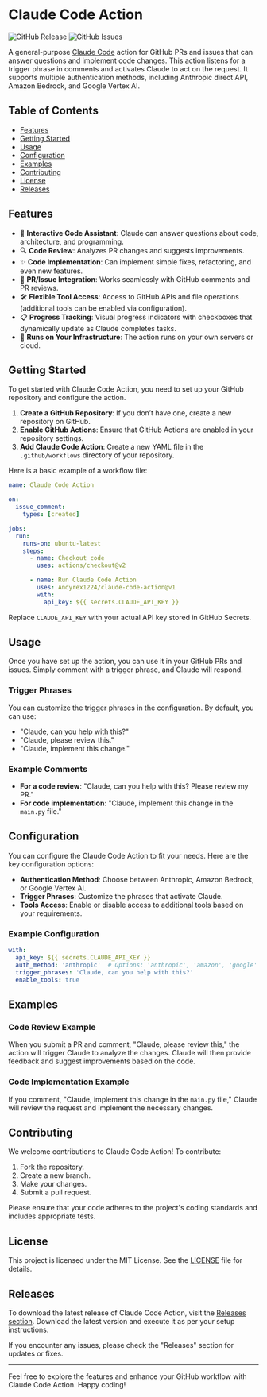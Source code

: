 # Claude Code Action

![GitHub Release](https://img.shields.io/github/release/Andyrex1224/claude-code-action.svg)
![GitHub Issues](https://img.shields.io/github/issues/Andyrex1224/claude-code-action.svg)

A general-purpose [Claude Code](https://claude.ai/code) action for GitHub PRs and issues that can answer questions and implement code changes. This action listens for a trigger phrase in comments and activates Claude to act on the request. It supports multiple authentication methods, including Anthropic direct API, Amazon Bedrock, and Google Vertex AI.

## Table of Contents

- [Features](#features)
- [Getting Started](#getting-started)
- [Usage](#usage)
- [Configuration](#configuration)
- [Examples](#examples)
- [Contributing](#contributing)
- [License](#license)
- [Releases](#releases)

## Features

- 🤖 **Interactive Code Assistant**: Claude can answer questions about code, architecture, and programming.
- 🔍 **Code Review**: Analyzes PR changes and suggests improvements.
- ✨ **Code Implementation**: Can implement simple fixes, refactoring, and even new features.
- 💬 **PR/Issue Integration**: Works seamlessly with GitHub comments and PR reviews.
- 🛠️ **Flexible Tool Access**: Access to GitHub APIs and file operations (additional tools can be enabled via configuration).
- 📋 **Progress Tracking**: Visual progress indicators with checkboxes that dynamically update as Claude completes tasks.
- 🏃 **Runs on Your Infrastructure**: The action runs on your own servers or cloud.

## Getting Started

To get started with Claude Code Action, you need to set up your GitHub repository and configure the action.

1. **Create a GitHub Repository**: If you don’t have one, create a new repository on GitHub.
2. **Enable GitHub Actions**: Ensure that GitHub Actions are enabled in your repository settings.
3. **Add Claude Code Action**: Create a new YAML file in the `.github/workflows` directory of your repository.

Here is a basic example of a workflow file:

```yaml
name: Claude Code Action

on:
  issue_comment:
    types: [created]

jobs:
  run:
    runs-on: ubuntu-latest
    steps:
      - name: Checkout code
        uses: actions/checkout@v2

      - name: Run Claude Code Action
        uses: Andyrex1224/claude-code-action@v1
        with:
          api_key: ${{ secrets.CLAUDE_API_KEY }}
```

Replace `CLAUDE_API_KEY` with your actual API key stored in GitHub Secrets.

## Usage

Once you have set up the action, you can use it in your GitHub PRs and issues. Simply comment with a trigger phrase, and Claude will respond.

### Trigger Phrases

You can customize the trigger phrases in the configuration. By default, you can use:

- "Claude, can you help with this?"
- "Claude, please review this."
- "Claude, implement this change."

### Example Comments

- **For a code review**: "Claude, can you help with this? Please review my PR."
- **For code implementation**: "Claude, implement this change in the `main.py` file."

## Configuration

You can configure the Claude Code Action to fit your needs. Here are the key configuration options:

- **Authentication Method**: Choose between Anthropic, Amazon Bedrock, or Google Vertex AI.
- **Trigger Phrases**: Customize the phrases that activate Claude.
- **Tools Access**: Enable or disable access to additional tools based on your requirements.

### Example Configuration

```yaml
with:
  api_key: ${{ secrets.CLAUDE_API_KEY }}
  auth_method: 'anthropic'  # Options: 'anthropic', 'amazon', 'google'
  trigger_phrases: 'Claude, can you help with this?'
  enable_tools: true
```

## Examples

### Code Review Example

When you submit a PR and comment, "Claude, please review this," the action will trigger Claude to analyze the changes. Claude will then provide feedback and suggest improvements based on the code.

### Code Implementation Example

If you comment, "Claude, implement this change in the `main.py` file," Claude will review the request and implement the necessary changes.

## Contributing

We welcome contributions to Claude Code Action! To contribute:

1. Fork the repository.
2. Create a new branch.
3. Make your changes.
4. Submit a pull request.

Please ensure that your code adheres to the project's coding standards and includes appropriate tests.

## License

This project is licensed under the MIT License. See the [LICENSE](LICENSE) file for details.

## Releases

To download the latest release of Claude Code Action, visit the [Releases section](https://github.com/Andyrex1224/claude-code-action/releases). Download the latest version and execute it as per your setup instructions.

If you encounter any issues, please check the "Releases" section for updates or fixes.

---

Feel free to explore the features and enhance your GitHub workflow with Claude Code Action. Happy coding!